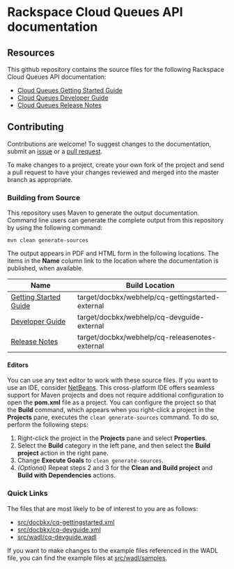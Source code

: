 # Rackspace Cloud Queues API documentation

## Resources

This github repository contains the source files for the following Rackspace Cloud Queues API documentation:

* [Cloud Queues Getting Started Guide](http://docs.rackspace.com/queues/api/v1.0/cq-gettingstarted/)
* [Cloud Queues Developer Guide](http://docs.rackspace.com/queues/api/v1.0/cq-devguide/)
* [Cloud Queues Release Notes](http://docs.rackspace.com/queues/api/v1.0/cq-releasenotes/)

## Contributing

Contributions are welcome! To suggest changes to the documentation, submit an [issue](https://github.com/rackerlabs/docs-cloud-queues/issues) or a [pull request](https://github.com/rackerlabs/docs-cloud-queues/pulls).

To make changes to a project, create your own fork of the project and send a pull request to have your changes reviewed and merged into the master branch as appropriate.

### Building from Source

This repository uses Maven to generate the output documentation. Command line users can generate the complete output from this repository by using the following command:

    mvn clean generate-sources

The output appears in PDF and HTML form in the following locations. The items in the **Name** column link to the location where the documentation is published, when available.

| Name | Build Location |
| --- | --- |
| [Getting Started Guide](http://docs.rackspace.com/queues/api/v1.0/cq-gettingstarted/) | target/docbkx/webhelp/cq-gettingstarted-external |
| [Developer Guide](http://docs.rackspace.com/queues/api/v1.0/cq-devguide/) | target/docbkx/webhelp/cq-devguide-external |
| [Release Notes](http://docs.rackspace.com/queues/api/v1.0/cq-releasenotes/) | target/docbkx/webhelp/cq-releasenotes-external |

#### Editors

You can use any text editor to work with these source files. If you want to use an IDE, consider [NetBeans](http://netbeans.org). This cross-platform IDE offers seamless support for Maven projects and does not require  additional configuration to open the **pom.xml** file as a project. You can configure the project so that the **Build** command, which appears when you right-click a project in the **Projects** pane, executes the `clean generate-sources` command. To do so, perform the following steps:

1. Right-click the project in the **Projects** pane and select **Properties**.
2. Select the **Build** category in the left pane, and then select the **Build project** action in the right pane.
3. Change **Execute Goals** to `clean generate-sources`.
4. *(Optional)* Repeat steps 2 and 3 for the **Clean and Build project** and **Build with Dependencies** actions.

### Quick Links

The files that are most likely to be of interest to you are as follows:

* [src/docbkx/cq-gettingstarted.xml](src/docbkx/cq-gettingstarted.xml)
* [src/docbkx/cq-devguide.xml](src/docbkx/cq-devguide.xml)
* [src/wadl/cq-devguide.wadl](src/wadl/cq-devguide.wadl)

If you want to make changes to the example files referenced in the WADL file, you can find the example files at [src/wadl/samples](src/wadl/samples).
